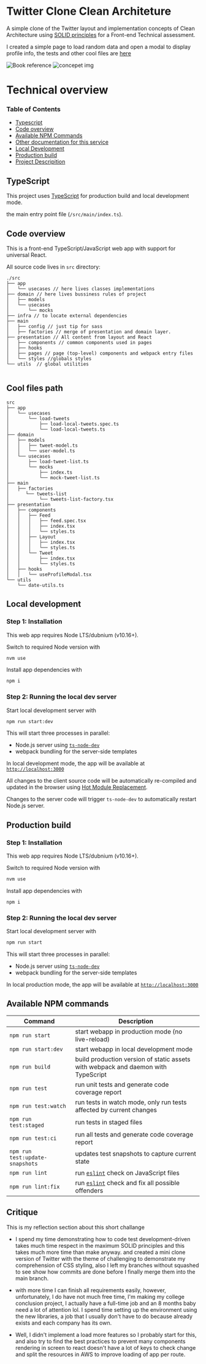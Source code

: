 # Twitter Clone Clean Architeture

A simple clone of the Twitter layout and implementation concepts of Clean Architecture using [SOLID principles](https://pt.wikipedia.org/wiki/SOLID) for a Front-end Technical assessment.

I created a simple page to load random data and open a modal to display profile info, the tests and other cool files are [here](#cool-files-path)


![Book reference](https://images-na.ssl-images-amazon.com/images/I/41-sN-mzwKL.jpg )
![concepet img](./public/clean-architecture.jpeg)

# Technical overview

### Table of Contents

-   [Typescript](#typescript)
-   [Code overview](#code-overview)
-   [Available NPM Commands](#available-npm-commands)
-   [Other documentation for this service](#other-documentation-for-this-service)
-   [Local Development](#local-development) 
-   [Production build](#production-build)
-   [Project Descripition](#Critique)
 
 
## TypeScript

This project uses [TypeScript](https://wiki.indeed.com/display/FrontEnd/TypeScript) for production build and local development mode. 
 
the main entry point file (`/src/main/index.ts`).

## Code overview

This is a front-end TypeScript/JavaScript web app with support for universal React. 

All source code lives in `src` directory:

```
./src
├── app
│   └── usecases // here lives classes implementations
├── domain // here lives bussiness rules of project
│   ├── models 
│   └── usecases 
│       └── mocks 
├── infra // to locate external dependencies
├── main
│   ├── config // just tip for sass 
│   ├── factories // merge of presentation and domain layer.
├── presentation // All content from layout and React
│   ├── components // common components used in pages  
│   ├── hooks 
│   ├── pages // page (top-level) components and webpack entry files 
│   └── styles //globals styles 
└── utils  // global utilities  
 
``` 

## Cool files path

```
src
├── app
│   └── usecases
│       └── load-tweets
│           ├── load-local-tweets.spec.ts
│           └── load-local-tweets.ts
├── domain
│   ├── models
│   │   ├── tweet-model.ts
│   │   └── user-model.ts
│   └── usecases 
│       ├── load-tweet-list.ts
│       └── mocks
│           ├── index.ts
│           └── mock-tweet-list.ts 
├── main 
│   ├── factories
│      └── tweets-list
│           └── tweets-list-factory.tsx 
├── presentation
│   ├── components 
│   │   ├── Feed
│   │   │   ├── feed.spec.tsx
│   │   │   ├── index.tsx
│   │   │   └── styles.ts 
│   │   ├── Layout
│   │   │   ├── index.tsx
│   │   │   └── styles.ts 
│   │   └── Tweet
│   │       ├── index.tsx
│   │       └── styles.ts
│   ├── hooks
│   │   └── useProfileModal.tsx
└── utils
    └── date-utils.ts
```
 
## Local development

### Step 1: Installation

This web app requires Node LTS/dubnium (v10.16+).

Switch to required Node version with

```bash
nvm use
```

Install app dependencies with

```bash
npm i
``` 

### Step 2: Running the local dev server

Start local development server with

```bash
npm run start:dev
```

This will start three processes in parallel:

-   Node.js server using [`ts-node-dev`](https://github.com/whitecolor/ts-node-dev) 
-   webpack bundling for the server-side templates

In local development mode, the app will be available at [`http://localhost:3000`](http://localhost:3000)

All changes to the client source code will be automatically re-compiled
and updated in the browser using [Hot Module Replacement](https://webpack.js.org/concepts/hot-module-replacement/).

Changes to the server code will trigger `ts-node-dev` to automatically restart Node.js server.
 


## Production build

### Step 1: Installation

This web app requires Node LTS/dubnium (v10.16+).

Switch to required Node version with

```bash
nvm use
```

Install app dependencies with

```bash
npm i
```   

### Step 2: Running the local dev server

Start local development server with

```bash
npm run start
```

This will start three processes in parallel:

-   Node.js server using [`ts-node-dev`](https://github.com/whitecolor/ts-node-dev) 
-   webpack bundling for the server-side templates

In local production mode, the app will be available at [`http://localhost:3000`](http://localhost:3000)

## Available NPM commands

| Command                         | Description                                                                                                                                                              |
| ------------------------------- | ------------------------------------------------------------------------------------------------------------------------------------------------------------------------ |
| `npm run start`                 | start webapp in production mode (no live-reload)                                                                                                                         |
| `npm run start:dev`             | start webapp in local development mode                                                                                                                                   |
| `npm run build`                 | build production version of static assets with webpack and daemon with TypeScript                                                                                        |
| `npm run test`                  | run unit tests and generate code coverage report                                                                                                                         |
| `npm run test:watch`            | run tests in watch mode, only run tests affected by current changes                                                                                                      |
| `npm run test:staged`           | run tests in staged files                                                                                                                                                | 
| `npm run test:ci`               | run all tests and generate code coverage report                                                                                                                          |
| `npm run test:update-snapshots` | updates test snapshots to capture current state                                                                                                                          |
| `npm run lint`                  | run [`eslint`](https://eslint.org/) check on JavaScript files                                                                                                            |
| `npm run lint:fix`              | run [`eslint`](https://eslint.org/) check and fix all possible offenders                                                                                                 |
  
## Critique

This is my reflection section about this short challange
- I spend my time demonstrating how to code test development-driven takes much time respect in the maximum SOLID principles and this takes much more time than make anyway. and created a mini clone version of Twitter with the theme of challenging to demonstrate my comprehension of CSS styling, also I left my branches without squashed to see show how commits are done before I finally merge them into the main branch.

- with more time I can finish all requirements easily, however, unfortunately, I do have not much free time, I'm making my college conclusion project, I actually have a full-time job and an 8 months baby need a lot of attention lol. I spend time setting up the environment using the new libraries, a job that I usually don't have to do because already exists and each company has its own. 

- Well, I didn't implement a load more features so I probably start for this, and also try to find the best practices to prevent many components rendering in screen to react doesn't have a lot of keys to check change and split the resources in AWS to improve loading of app per route.
